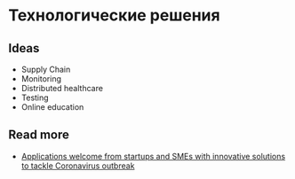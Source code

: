 # Технологические решения

## Ideas

* Supply Chain
* Monitoring
* Distributed healthcare
* Testing
* Online education

## Read more

* [Applications welcome from startups and SMEs with innovative solutions to tackle Coronavirus outbreak](https://ec.europa.eu/info/news/startups-and-smes-innovative-solutions-welcome-2020-mar-13_en)

